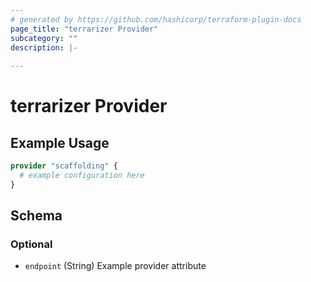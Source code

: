 ```yaml
---
# generated by https://github.com/hashicorp/terraform-plugin-docs
page_title: "terrarizer Provider"
subcategory: ""
description: |-
  
---
```


# terrarizer Provider



## Example Usage

```terraform
provider "scaffolding" {
  # example configuration here
}
```

<!-- schema generated by tfplugindocs -->
## Schema

### Optional

- `endpoint` (String) Example provider attribute
